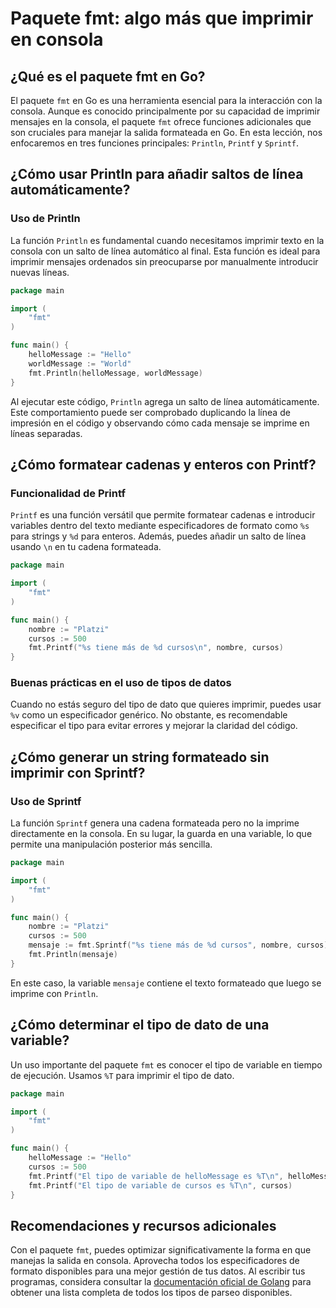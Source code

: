 # Paquete fmt: algo más que imprimir en consola

## ¿Qué es el paquete fmt en Go?

El paquete `fmt` en Go es una herramienta esencial para la interacción con la consola. Aunque es conocido principalmente por su capacidad de imprimir mensajes en la consola, el paquete `fmt` ofrece funciones adicionales que son cruciales para manejar la salida formateada en Go. En esta lección, nos enfocaremos en tres funciones principales: `Println`, `Printf` y `Sprintf`.

## ¿Cómo usar Println para añadir saltos de línea automáticamente?

### Uso de Println

La función `Println` es fundamental cuando necesitamos imprimir texto en la consola con un salto de línea automático al final. Esta función es ideal para imprimir mensajes ordenados sin preocuparse por manualmente introducir nuevas líneas.

```go
package main

import (
    "fmt"
)

func main() {
    helloMessage := "Hello"
    worldMessage := "World"
    fmt.Println(helloMessage, worldMessage)
}
```

Al ejecutar este código, `Println` agrega un salto de línea automáticamente. Este comportamiento puede ser comprobado duplicando la línea de impresión en el código y observando cómo cada mensaje se imprime en líneas separadas.

## ¿Cómo formatear cadenas y enteros con Printf?

### Funcionalidad de Printf

`Printf` es una función versátil que permite formatear cadenas e introducir variables dentro del texto mediante especificadores de formato como `%s` para strings y `%d` para enteros. Además, puedes añadir un salto de línea usando `\n` en tu cadena formateada.

```go
package main

import (
    "fmt"
)

func main() {
    nombre := "Platzi"
    cursos := 500
    fmt.Printf("%s tiene más de %d cursos\n", nombre, cursos)
}
```

### Buenas prácticas en el uso de tipos de datos

Cuando no estás seguro del tipo de dato que quieres imprimir, puedes usar `%v` como un especificador genérico. No obstante, es recomendable especificar el tipo para evitar errores y mejorar la claridad del código.

## ¿Cómo generar un string formateado sin imprimir con Sprintf?

### Uso de Sprintf

La función `Sprintf` genera una cadena formateada pero no la imprime directamente en la consola. En su lugar, la guarda en una variable, lo que permite una manipulación posterior más sencilla.

```go
package main

import (
    "fmt"
)

func main() {
    nombre := "Platzi"
    cursos := 500
    mensaje := fmt.Sprintf("%s tiene más de %d cursos", nombre, cursos)
    fmt.Println(mensaje)
}
```

En este caso, la variable `mensaje` contiene el texto formateado que luego se imprime con `Println`.

## ¿Cómo determinar el tipo de dato de una variable?

Un uso importante del paquete `fmt` es conocer el tipo de variable en tiempo de ejecución. Usamos `%T` para imprimir el tipo de dato.

```go
package main

import (
    "fmt"
)

func main() {
    helloMessage := "Hello"
    cursos := 500
    fmt.Printf("El tipo de variable de helloMessage es %T\n", helloMessage)
    fmt.Printf("El tipo de variable de cursos es %T\n", cursos)
}
```

## Recomendaciones y recursos adicionales

Con el paquete `fmt`, puedes optimizar significativamente la forma en que manejas la salida en consola. Aprovecha todos los especificadores de formato disponibles para una mejor gestión de tus datos. Al escribir tus programas, considera consultar la [documentación oficial de Golang](https://pkg.go.dev/fmt) para obtener una lista completa de todos los tipos de parseo disponibles.
